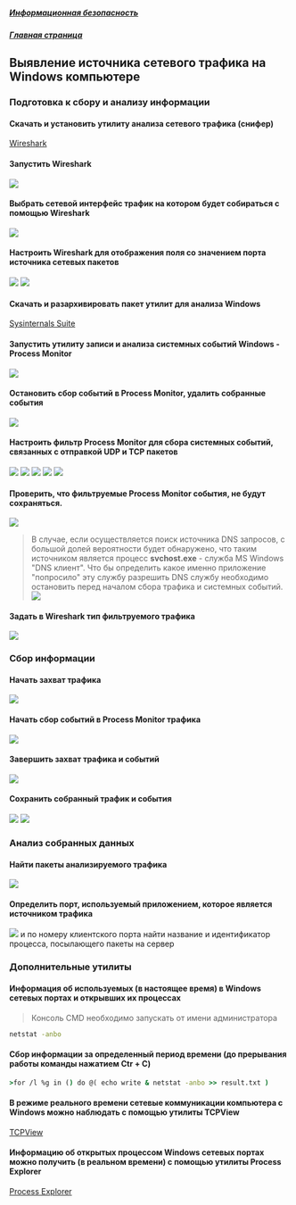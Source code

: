 ##### [Информационная безопасность](../security/index.md)
##### [Главная страница](../../index.md)
## Выявление источника сетевого трафика на Windows компьютере
### Подготовка к сбору и анализу информации
#### Скачать и установить утилиту анализа сетевого трафика (снифер)
 [Wireshark](https://www.wireshark.org)
#### Запустить Wireshark
![](1.png)
#### Выбрать сетевой интерфейс трафик на котором будет собираться с помощью Wireshark
![](2.png)
#### Настроить Wireshark для отображения поля со значением порта источника сетевых пакетов
![](3.png)
![](4.png)
#### Скачать и разархивировать пакет утилит для анализа Windows
[Sysinternals Suite](https://docs.microsoft.com/en-us/sysinternals/downloads/sysinternals-suite)
#### Запустить утилиту записи и анализа системных событий Windows - Process Monitor
![](5.png)
#### Остановить сбор событий в Process Monitor, удалить собранные события
![](6.png)
#### Настроить фильтр Process Monitor для сбора системных событий, связанных с отправкой UDP и TCP пакетов
![](7.png)
![](8.png)
![](9.png)
![](10.png)
![](11.png)
#### Проверить, что фильтруемые Process Monitor события, не будут сохраняться.
![](11.png)
> В случае, если осуществляется поиск источника DNS запросов, с большой долей вероятности будет обнаружено, что таким источником является процесс **svchost.exe** - служба MS Windows "DNS клиент".
Что бы определить какое именно приложение "попросило" эту службу разрешить DNS службу необходимо остановить перед началом сбора трафика и системных событий.
![](12.png)
#### Задать в Wireshark тип фильтруемого трафика
![](13.png)
### Сбор информации
#### Начать захват трафика
![](14.png)
#### Начать сбор событий в Process Monitor трафика
![](15.png)
#### Завершить захват трафика и событий
![](16.png)
#### Сохранить собранный трафик и события
![](17.png)
![](18.png)
### Анализ собранных данных
#### Найти пакеты анализируемого трафика
![](19.png)
#### Определить порт, используемый приложением, которое является источником трафика
![](20.png)
и по номеру клиентского порта найти название и идентификатор процесса, посылающего пакеты на сервер
### Дополнительные утилиты
#### Информация об используемых (в настоящее время) в Windows сетевых портах и открывших их процессах
> Консоль CMD необходимо запускать от имени администратора
```cmd
netstat -anbo
```
#### Сбор информации за определенный период времени (до прерывания работы команды нажатием Ctr + C)
```cmd
>for /l %g in () do @( echo write & netstat -anbo >> result.txt )
```
#### В режиме реального времени сетевые коммуникации компьютера с Windows можно наблюдать с помощью утилиты TCPView
[TCPView](https://technet.microsoft.com/ru-ru/sysinternals/tcpview.aspx)
#### Информацию об открытых процессом Windows сетевых портах можно получить (в реальном времени) с помощью утилиты Process Explorer
[Process Explorer](https://technet.microsoft.com/ru-ru/sysinternals/processexplorer.aspx)
